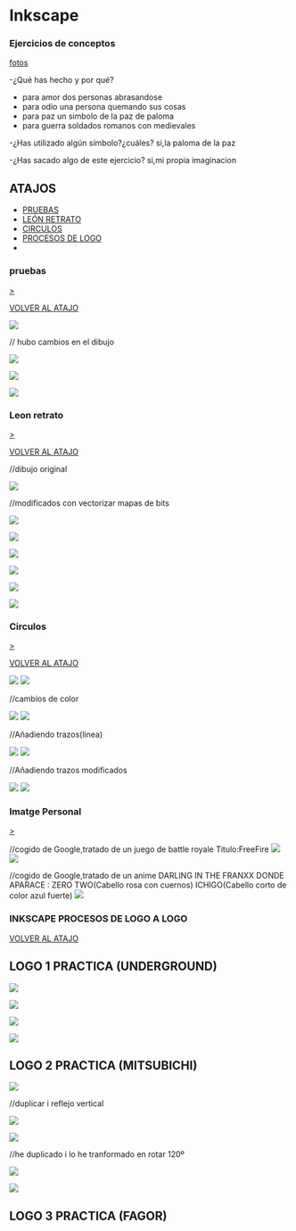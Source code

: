 # Inkscape
 
 ### Ejercicios de conceptos
 
 [fotos]()

-¿Qué has hecho y por qué?
- para amor dos personas abrasandose
- para odio una persona quemando sus cosas
- para paz un simbolo de la paz de paloma
- para guerra soldados romanos con medievales

-¿Has utilizado algún símbolo?¿cuáles?
si,la paloma de la paz

-¿Has sacado algo de este ejercicio?
si,mi propia imaginacion 

## ATAJOS
- [PRUEBAS](https://github.com/chenbangwei/SOLDADURA-Y-DISENO/blob/main/INKSCAPE.md#pruebas)
- [LEÓN RETRATO](https://github.com/chenbangwei/SOLDADURA-Y-DISENO/blob/main/INKSCAPE.md#leon-retrato)
- [CIRCULOS](https://github.com/chenbangwei/SOLDADURA-Y-DISENO/blob/main/INKSCAPE.md#circulos)
- [PROCESOS DE LOGO](https://github.com/chenbangwei/SOLDADURA-Y-DISENO/blob/main/INKSCAPE.md#inkscape-procesos-de-logo-a-logo)
- []()

### pruebas                

[>](https://github.com/chenbangwei/SOLDADURA-Y-DISENO/blob/main/INKSCAPE.md#leon-retrato)

[VOLVER AL ATAJO](https://github.com/chenbangwei/SOLDADURA-Y-DISENO/blob/main/INKSCAPE.md#atajos)                 

![](https://raw.githubusercontent.com/chenbangwei/SOLDADURA-Y-DISENO/57e2d7994ff40249d5c950cd3a8a3098fef8a5a6/dibujo%20de%20prueba.svg)

// hubo cambios en el dibujo

![](https://raw.githubusercontent.com/chenbangwei/SOLDADURA-Y-DISENO/main/path1393.png)

![](https://raw.githubusercontent.com/chenbangwei/SOLDADURA-Y-DISENO/main/dibujo%20de%20prueba.png)

![](https://raw.githubusercontent.com/chenbangwei/SOLDADURA-Y-DISENO/main/dibujo%20de%20150%20ppp.png.svg.png)

### Leon retrato             

[>](https://github.com/chenbangwei/SOLDADURA-Y-DISENO/blob/main/INKSCAPE.md#circulos)

[VOLVER AL ATAJO](https://github.com/chenbangwei/SOLDADURA-Y-DISENO/blob/main/INKSCAPE.md#atajos)

//dibujo original

![](https://github.com/chenbangwei/SOLDADURA-Y-DISENO/blob/main/0468ba4c-65e8-436e-a267-f76147971ea0.jpg)

//modificados con vectorizar mapas de bits

![](https://github.com/chenbangwei/SOLDADURA-Y-DISENO/blob/main/leon.svg.png)

![](https://github.com/chenbangwei/SOLDADURA-Y-DISENO/blob/main/leon.svg)

![](https://github.com/chenbangwei/SOLDADURA-Y-DISENO/blob/main/leon%20one%20.svg.png)

![](https://github.com/chenbangwei/SOLDADURA-Y-DISENO/blob/main/leon2.svg.png)

![](https://github.com/chenbangwei/SOLDADURA-Y-DISENO/blob/main/hilla.svg.png)

![](https://github.com/chenbangwei/SOLDADURA-Y-DISENO/blob/main/leon3.svg.png)

### Circulos       

[>](https://github.com/chenbangwei/SOLDADURA-Y-DISENO/blob/main/INKSCAPE.md#imatge-personal)

[VOLVER AL ATAJO](https://github.com/chenbangwei/SOLDADURA-Y-DISENO/blob/main/INKSCAPE.md#atajos)

![](https://github.com/chenbangwei/SOLDADURA-Y-DISENO/blob/main/Captura%20de%20pantalla%20de%202021-03-25%2010-36-46.png)
![](https://github.com/chenbangwei/SOLDADURA-Y-DISENO/blob/main/circulo03%20propiedades.png)

//cambios de color

![](https://github.com/chenbangwei/SOLDADURA-Y-DISENO/blob/main/cambio%20de%20color.png)
![](https://github.com/chenbangwei/SOLDADURA-Y-DISENO/blob/main/circulo1.png)

//Añadiendo trazos(linea)

![](https://github.com/chenbangwei/SOLDADURA-Y-DISENO/blob/main/circulo.svg.png)
![](https://github.com/chenbangwei/SOLDADURA-Y-DISENO/blob/main/color%20de%20trazo%20circulo%2002.png)

//Añadiendo trazos modificados

![](https://github.com/chenbangwei/SOLDADURA-Y-DISENO/blob/main/0468ba4c-65e8-436e-a267-f76147971ea0.jpg.2021_03_25_10_14_33.0.svg.png)
![](https://github.com/chenbangwei/SOLDADURA-Y-DISENO/blob/main/Captura%20de%20pantalla%20de%202021-03-25%2010-11-00.png)

### Imatge Personal 

[>](https://github.com/chenbangwei/SOLDADURA-Y-DISENO/blob/main/INKSCAPE.md#inkscape-procesos-de-logo-a-logo)

//cogido de Google,tratado de un juego de battle royale Titulo:FreeFire
![](https://github.com/chenbangwei/SOLDADURA-Y-DISENO/blob/main/unnamed.png)
![](https://github.com/chenbangwei/SOLDADURA-Y-DISENO/blob/main/Captura%20de%20pantalla%20de%202021-03-26%2012-45-03%20-%201.png)

//cogido de Google,tratado de un anime DARLING IN THE FRANXX DONDE APARACE : ZERO TWO(Cabello rosa con cuernos) ICHIGO(Cabello corto de color azul fuerte)
![](https://github.com/chenbangwei/SOLDADURA-Y-DISENO/blob/main/Cosplay-de-Darling-in-the-Franxx-muestra-la-amistad-de-Ichigo-y-Zero-Two.jpg)

### INKSCAPE PROCESOS DE LOGO A LOGO             

[VOLVER AL ATAJO](https://github.com/chenbangwei/SOLDADURA-Y-DISENO/blob/main/INKSCAPE.md#atajos)

## LOGO 1 PRACTICA (UNDERGROUND)

![](https://github.com/chenbangwei/SOLDADURA-Y-DISENO/blob/main/Captura%20de%20pantalla%20de%202021-04-08%2011-46-28.png)

![](https://github.com/chenbangwei/SOLDADURA-Y-DISENO/blob/main/Captura%20de%20pantalla%20de%202021-04-08%2011-47-28.png)

![](https://github.com/chenbangwei/SOLDADURA-Y-DISENO/blob/main/Captura%20de%20pantalla%20de%202021-04-08%2012-10-51.png)

![](https://github.com/chenbangwei/SOLDADURA-Y-DISENO/blob/main/Captura%20de%20pantalla%20de%202021-04-08%2010-53-04.png)

## LOGO 2 PRACTICA (MITSUBICHI)

![](https://github.com/chenbangwei/SOLDADURA-Y-DISENO/blob/main/Captura%20de%20pantalla%20de%202021-04-08%2012-29-31.png)

//duplicar i reflejo vertical

![](https://github.com/chenbangwei/SOLDADURA-Y-DISENO/blob/main/Captura%20de%20pantalla%20de%202021-04-08%2012-54-45.png)

![](https://github.com/chenbangwei/SOLDADURA-Y-DISENO/blob/main/Captura%20de%20pantalla%20de%202021-04-08%2012-59-06.png)

//he duplicado i lo he tranformado en rotar 120º

![](https://github.com/chenbangwei/SOLDADURA-Y-DISENO/blob/main/Captura%20de%20pantalla%20de%202021-04-08%2013-03-56.png)

![](https://github.com/chenbangwei/SOLDADURA-Y-DISENO/blob/main/Captura%20de%20pantalla%20de%202021-04-08%2013-10-18.png)

## LOGO 3 PRACTICA (FAGOR)

![]()
